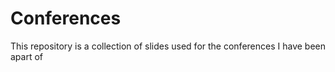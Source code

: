 # Conferences
This repository is a collection of slides used for the conferences I have been apart of
